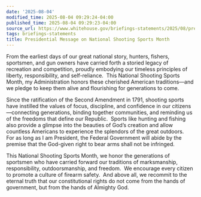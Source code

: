 ```yaml
---
date: '2025-08-04'
modified_time: 2025-08-04 09:29:24-04:00
published_time: 2025-08-04 09:29:23-04:00
source_url: https://www.whitehouse.gov/briefings-statements/2025/08/presidential-message-on-national-shooting-sports-month/
tags: briefings-statements
title: Presidential Message on National Shooting Sports Month
---
```

 
From the earliest days of our great national story, hunters, fishers,
sportsmen, and gun owners have carried forth a storied legacy of
recreation and competition, proudly embodying our timeless principles of
liberty, responsibility, and self-reliance.  This National Shooting
Sports Month, my Administration honors these cherished American
traditions—and we pledge to keep them alive and flourishing for
generations to come.

Since the ratification of the Second Amendment in 1791, shooting sports
have instilled the values of focus, discipline, and confidence in our
citizens—connecting generations, binding together communities, and
reminding us of the freedoms that define our Republic.  Sports like
hunting and fishing also provide a glimpse into the beauties of God’s
creation and allow countless Americans to experience the splendors of
the great outdoors.  For as long as I am President, the Federal
Government will abide by the premise that the God-given right to bear
arms shall not be infringed.

This National Shooting Sports Month, we honor the generations of
sportsmen who have carried forward our traditions of marksmanship,
responsibility, outdoorsmanship, and freedom.  We encourage every
citizen to promote a culture of firearm safety.  And above all, we
recommit to the eternal truth that our constitutional rights do not come
from the hands of government, but from the hands of Almighty God.
